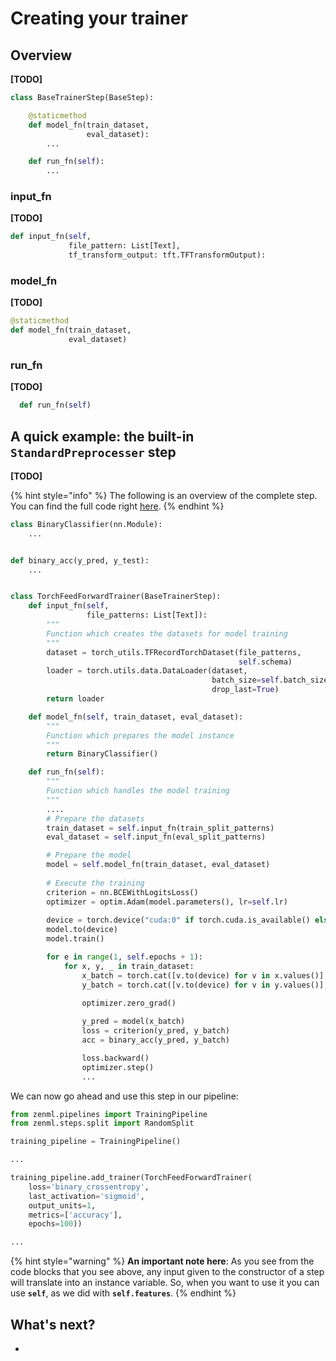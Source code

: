 # Creating your trainer

## Overview

**\[TODO\]**

```python
class BaseTrainerStep(BaseStep):

    @staticmethod
    def model_fn(train_dataset, 
                 eval_dataset):
        ...

    def run_fn(self):
        ...
```

### input\_fn

**\[TODO\]**

```python
def input_fn(self,
             file_pattern: List[Text],
             tf_transform_output: tft.TFTransformOutput):
```

### model\_fn

**\[TODO\]**

```python
@staticmethod
def model_fn(train_dataset, 
             eval_dataset)
```

### run\_fn

**\[TODO\]**

```python
  def run_fn(self)
```

## A quick example: the built-in `StandardPreprocesser` step

**\[TODO\]**

{% hint style="info" %}
The following is an overview of the complete step. You can find the full code right [here](https://github.com/maiot-io/zenml/blob/main/zenml/steps/split/base_split_step.py).
{% endhint %}

```python
class BinaryClassifier(nn.Module):
    ...


def binary_acc(y_pred, y_test):
    ...


class TorchFeedForwardTrainer(BaseTrainerStep):
    def input_fn(self,
                 file_patterns: List[Text]):
        """
        Function which creates the datasets for model training
        """
        dataset = torch_utils.TFRecordTorchDataset(file_patterns,
                                                   self.schema)
        loader = torch.utils.data.DataLoader(dataset,
                                             batch_size=self.batch_size,
                                             drop_last=True)
        return loader

    def model_fn(self, train_dataset, eval_dataset):
        """
        Function which prepares the model instance
        """
        return BinaryClassifier()

    def run_fn(self):
        """
        Function which handles the model training
        """
        ....
        # Prepare the datasets
        train_dataset = self.input_fn(train_split_patterns)
        eval_dataset = self.input_fn(eval_split_patterns)

        # Prepare the model
        model = self.model_fn(train_dataset, eval_dataset)
        
        # Execute the training
        criterion = nn.BCEWithLogitsLoss()
        optimizer = optim.Adam(model.parameters(), lr=self.lr)
        
        device = torch.device("cuda:0" if torch.cuda.is_available() else "cpu")
        model.to(device)
        model.train()

        for e in range(1, self.epochs + 1):
            for x, y, _ in train_dataset:
                x_batch = torch.cat([v.to(device) for v in x.values()], dim=-1)
                y_batch = torch.cat([v.to(device) for v in y.values()], dim=-1)
                
                optimizer.zero_grad()

                y_pred = model(x_batch)
                loss = criterion(y_pred, y_batch)
                acc = binary_acc(y_pred, y_batch)

                loss.backward()
                optimizer.step()                
                ...
```

We can now go ahead and use this step in our pipeline:

```python
from zenml.pipelines import TrainingPipeline
from zenml.steps.split import RandomSplit

training_pipeline = TrainingPipeline()

...

training_pipeline.add_trainer(TorchFeedForwardTrainer(
    loss='binary_crossentropy',
    last_activation='sigmoid',
    output_units=1,
    metrics=['accuracy'],
    epochs=100))

...
```

{% hint style="warning" %}
**An important note here**: As you see from the code blocks that you see above, any input given to the constructor of a step will translate into an instance variable. So, when you want to use it you can use **`self`**, as we did with **`self.features`**.
{% endhint %}

## What's next?

* 
